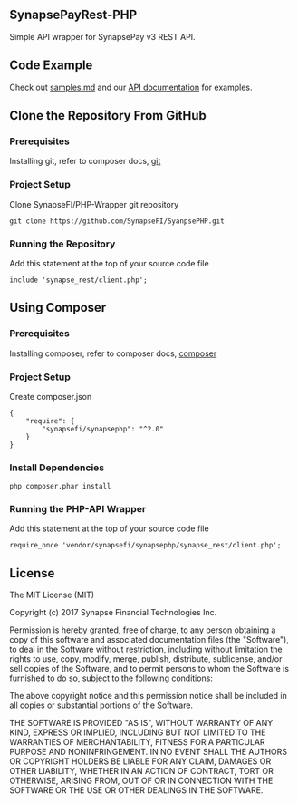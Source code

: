 ## SynapsePayRest-PHP

Simple API wrapper for SynapsePay v3 REST API.

## Code Example

Check out [samples.md](samples.md) and our [API documentation](https://docs.synapsefi.com/) for examples.


## Clone the Repository From GitHub
### Prerequisites
Installing git, refer to composer docs, [git](https://git-scm.com/book/en/v2/Getting-Started-Installing-Git)

### Project Setup
Clone SynapseFI/PHP-Wrapper git repository
```
git clone https://github.com/SynapseFI/SyanpsePHP.git
```

### Running the Repository
Add this statement at the top of your source code file
```
include 'synapse_rest/client.php';
```

## Using Composer

### Prerequisites
Installing composer, refer to composer docs, [composer](https://getcomposer.org/doc/00-intro.md)

### Project Setup
Create composer.json
```
{
    "require": {
        "synapsefi/synapsephp": "^2.0"
    }
}
```

### Install Dependencies
```
php composer.phar install
```

### Running the PHP-API Wrapper
Add this statement at the top of your source code file
```
require_once 'vendor/synapsefi/synapsephp/synapse_rest/client.php';

```

## License

The MIT License (MIT)

Copyright (c) 2017 Synapse Financial Technologies Inc.

Permission is hereby granted, free of charge, to any person obtaining a copy of
this software and associated documentation files (the "Software"), to deal in
the Software without restriction, including without limitation the rights to
use, copy, modify, merge, publish, distribute, sublicense, and/or sell copies of
the Software, and to permit persons to whom the Software is furnished to do so,
subject to the following conditions:

The above copyright notice and this permission notice shall be included in all
copies or substantial portions of the Software.

THE SOFTWARE IS PROVIDED "AS IS", WITHOUT WARRANTY OF ANY KIND, EXPRESS OR
IMPLIED, INCLUDING BUT NOT LIMITED TO THE WARRANTIES OF MERCHANTABILITY, FITNESS
FOR A PARTICULAR PURPOSE AND NONINFRINGEMENT. IN NO EVENT SHALL THE AUTHORS OR
COPYRIGHT HOLDERS BE LIABLE FOR ANY CLAIM, DAMAGES OR OTHER LIABILITY, WHETHER
IN AN ACTION OF CONTRACT, TORT OR OTHERWISE, ARISING FROM, OUT OF OR IN
CONNECTION WITH THE SOFTWARE OR THE USE OR OTHER DEALINGS IN THE SOFTWARE.
